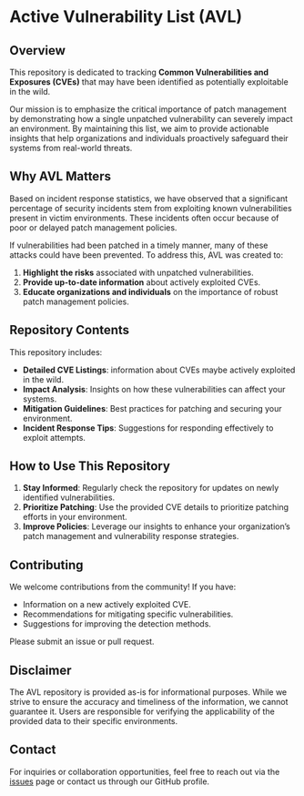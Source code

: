# Active Vulnerability List (AVL)

## Overview

This repository is dedicated to tracking **Common Vulnerabilities and Exposures (CVEs)** that may have been identified as potentially exploitable in the wild. 

Our mission is to emphasize the critical importance of patch management by demonstrating how a single unpatched vulnerability can severely impact an environment. By maintaining this list, we aim to provide actionable insights that help organizations and individuals proactively safeguard their systems from real-world threats.

## Why AVL Matters

Based on incident response statistics, we have observed that a significant percentage of security incidents stem from exploiting known vulnerabilities present in victim environments. These incidents often occur because of poor or delayed patch management policies. 

If vulnerabilities had been patched in a timely manner, many of these attacks could have been prevented. To address this, AVL was created to:

1. **Highlight the risks** associated with unpatched vulnerabilities.
2. **Provide up-to-date information** about actively exploited CVEs.
3. **Educate organizations and individuals** on the importance of robust patch management policies.

## Repository Contents

This repository includes:

- **Detailed CVE Listings**: information about CVEs maybe actively exploited in the wild.
- **Impact Analysis**: Insights on how these vulnerabilities can affect your systems.
- **Mitigation Guidelines**: Best practices for patching and securing your environment.
- **Incident Response Tips**: Suggestions for responding effectively to exploit attempts.

## How to Use This Repository

1. **Stay Informed**: Regularly check the repository for updates on newly identified vulnerabilities.
2. **Prioritize Patching**: Use the provided CVE details to prioritize patching efforts in your environment.
3. **Improve Policies**: Leverage our insights to enhance your organization’s patch management and vulnerability response strategies.

## Contributing

We welcome contributions from the community! If you have:

- Information on a new actively exploited CVE.
- Recommendations for mitigating specific vulnerabilities.
- Suggestions for improving the detection methods.

Please submit an issue or pull request.

## Disclaimer

The AVL repository is provided as-is for informational purposes. While we strive to ensure the accuracy and timeliness of the information, we cannot guarantee it. Users are responsible for verifying the applicability of the provided data to their specific environments.

## Contact

For inquiries or collaboration opportunities, feel free to reach out via the [issues](https://github.com/klsecservices/avl/issues) page or contact us through our GitHub profile.
